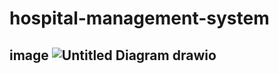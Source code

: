 # hospital-management-system


## image ![Untitled Diagram drawio](https://github.com/BaselIzz/hospital-management-system/assets/102633816/ea21dd03-ab7e-438a-bf70-0119b9efdee3)



